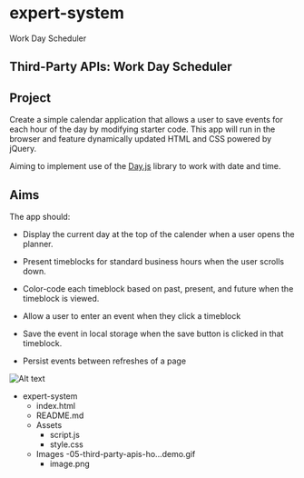 # expert-system
Work Day Scheduler

## Third-Party APIs: Work Day Scheduler

## Project

Create a simple calendar application that allows a user to save events for each hour of the day by modifying starter code. This app will run in the browser and feature dynamically updated HTML and CSS powered by jQuery.

Aiming to implement use of the [Day.js](https://day.js.org/docs/en/display/format) library to work with date and time. 

## Aims

The app should:

* Display the current day at the top of the calender when a user opens the planner.
 
* Present timeblocks for standard business hours when the user scrolls down.
 
* Color-code each timeblock based on past, present, and future when the timeblock is viewed.
 
* Allow a user to enter an event when they click a timeblock

* Save the event in local storage when the save button is clicked in that timeblock.

* Persist events between refreshes of a page


![Alt text](image.png)



- expert-system
    - index.html
    - README.md
    - Assets
        - script.js
        - style.css
    - Images
        -05-third-party-apis-ho...demo.gif
        - image.png 